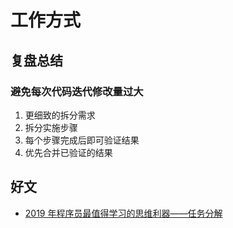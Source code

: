 # 工作方式

## 复盘总结

### 避免每次代码迭代修改量过大

1. 更细致的拆分需求
2. 拆分实施步骤
3. 每个步骤完成后即可验证结果
4. 优先合并已验证的结果

## 好文

- [2019 年程序员最值得学习的思维利器——任务分解](https://www.cnblogs.com/levenyes/p/10783861.html)
